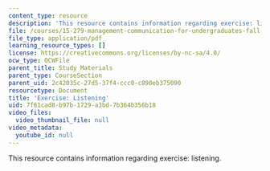 ```yaml
---
content_type: resource
description: 'This resource contains information regarding exercise: listening.'
file: /courses/15-279-management-communication-for-undergraduates-fall-2012/7f61cad8b97b1729a3bd7b364b356b18_MIT15_279F12_listeningEx.pdf
file_type: application/pdf
learning_resource_types: []
license: https://creativecommons.org/licenses/by-nc-sa/4.0/
ocw_type: OCWFile
parent_title: Study Materials
parent_type: CourseSection
parent_uid: 2c42035c-27d5-37f4-ccc0-c890eb375090
resourcetype: Document
title: 'Exercise: Listening'
uid: 7f61cad8-b97b-1729-a3bd-7b364b356b18
video_files:
  video_thumbnail_file: null
video_metadata:
  youtube_id: null
---
```

This resource contains information regarding exercise: listening.